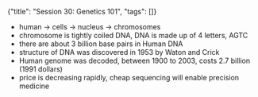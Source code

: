 {"title": "Session 30: Genetics 101", "tags": []}


* human -> cells -> nucleus -> chromosomes
* chromosome is tightly coiled DNA, DNA is made up of 4 letters, AGTC
* there are about 3 billion base pairs in Human DNA
* structure of DNA was discovered in 1953 by Waton and Crick
* Human genome was decoded, between 1900 to 2003, costs 2.7 billion (1991 dollars)
* price is decreasing rapidly, cheap sequencing will enable precision medicine


